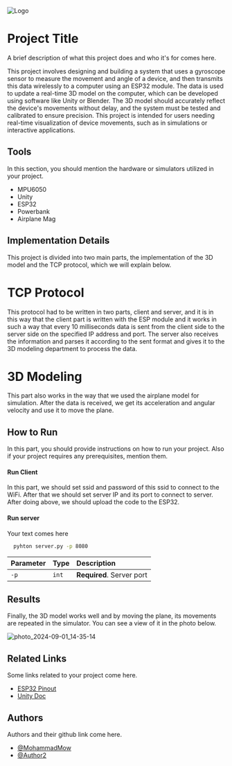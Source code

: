 ![Logo](https://via.placeholder.com/600x150?text=Your+Logo+Here+600x150)


# Project Title

A brief description of what this project does and who it's for comes here.


This project involves designing and building a system that uses a gyroscope sensor to measure the movement and angle of a device, and then transmits this data wirelessly to a computer using an ESP32 module. The data is used to update a real-time 3D model on the computer, which can be developed using software like Unity or Blender. The 3D model should accurately reflect the device's movements without delay, and the system must be tested and calibrated to ensure precision. This project is intended for users needing real-time visualization of device movements, such as in simulations or interactive applications.


## Tools
In this section, you should mention the hardware or simulators utilized in your project.
- MPU6050
- Unity
- ESP32
- Powerbank
- Airplane Mag


## Implementation Details

This project is divided into two main parts, the implementation of the 3D model and the TCP protocol, which we will explain below.

# TCP Protocol

This protocol had to be written in two parts, client and server, and it is in this way that the client part is written with the ESP module and it works in such a way that every 10 milliseconds data is sent from the client side to the server side on the specified IP address and port. The server also receives the information and parses it according to the sent format and gives it to the 3D modeling department to process the data.

# 3D Modeling

This part also works in the way that we used the airplane model for simulation. After the data is received, we get its acceleration and angular velocity and use it to move the plane.

## How to Run

In this part, you should provide instructions on how to run your project. Also if your project requires any prerequisites, mention them. 


#### Run Client
In this part, we should set ssid and password of this ssid to connect to the WiFi. After that we should set server IP and its port to connect to server. After doing above, we should upload the code to the ESP32. 

#### Run server
Your text comes here
```bash
  pyhton server.py -p 8080
```

| Parameter | Type     | Description                |
| :-------- | :------- | :------------------------- |
| `-p` | `int` | **Required**. Server port |



## Results
Finally, the 3D model works well and by moving the plane, its movements are repeated in the simulator. You can see a view of it in the photo below.

![photo_2024-09-01_14-35-14](https://github.com/user-attachments/assets/94b1ee92-e2ef-437d-bd15-ad5ef1979108)

## Related Links
Some links related to your project come here.
 - [ESP32 Pinout](https://randomnerdtutorials.com/esp32-pinout-reference-gpios/)
 - [Unity Doc](https://docs.unity.com/)


## Authors
Authors and their github link come here.
- [@MohammadMow](https://github.com/MohammadMow)
- [@Author2](https://github.com/Sharif-University-ESRLab)

